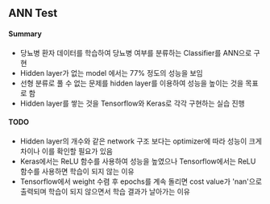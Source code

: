 ## ANN Test

#### Summary
- 당뇨병 환자 데이터를 학습하여 당뇨병 여부를 분류하는 Classifier를 ANN으로 구현
- Hidden layer가 없는 model 에서는 77% 정도의 성능을 보임
- 선형 분류로 풀 수 없는 문제를 hidden layer를 이용하여 성능을 높이는 것을 목표로 함
- Hidden layer를 쌓는 것을 Tensorflow와 Keras로 각각 구현하는 실습 진행

#### TODO
- Hidden layer의 개수와 같은 network 구조 보다는 optimizer에 따라 성능이 크게 차이나 이를 확인할 필요가 있음
- Keras에서는 ReLU 함수를 사용하여 성능을 높였으나 Tensorflow에서는 ReLU 함수를 사용하면 학습이 되지 않는 이유
- Tensorflow에서 weight 수렴 후 epochs를 계속 돌리면 cost value가 'nan'으로 출력되며 학습이 되지 않으면서 학습 결과가 날아가는 이유
